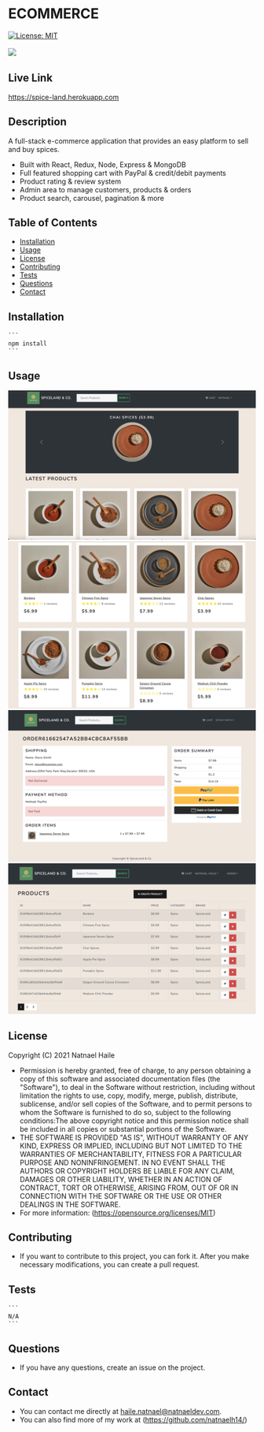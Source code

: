 # ECOMMERCE

[![License: MIT](https://img.shields.io/badge/License-MIT-yellow.svg)](https://opensource.org/licenses/MIT)<br/><br/>
<img src="https://img.shields.io/github/last-commit/natnaelh14/ecommerce">

## Live Link
https://spice-land.herokuapp.com
## Description

A full-stack e-commerce application that provides an easy platform to sell and buy spices.
* Built with React, Redux, Node, Express & MongoDB
* Full featured shopping cart with PayPal & credit/debit payments
* Product rating & review system
* Admin area to manage customers, products & orders
* Product search, carousel, pagination & more

## Table of Contents

- [Installation](#Installation)
- [Usage](#Usage)
- [License](#License)
- [Contributing](#Contribution)
- [Tests](#Tests)
- [Questions](#Questions)
- [Contact](#Contact)

## Installation

    ```
    npm install
    ```

## Usage

![alt text](./uploads/screenshot-01.png)
![alt text](./uploads/screenshot-02.png)
![alt text](./uploads/screenshot-03.png)
![alt text](./uploads/screenshot-04.png)

## License

Copyright (C) 2021 Natnael Haile

- Permission is hereby granted, free of charge, to any person obtaining a copy of this software and associated documentation files (the "Software"), to deal in the Software without restriction, including without limitation the rights to use, copy, modify, merge, publish, distribute, sublicense, and/or sell copies of the Software, and to permit persons to whom the Software is furnished to do so, subject to the following conditions:The above copyright notice and this permission notice shall be included in all copies or substantial portions of the Software.
- THE SOFTWARE IS PROVIDED "AS IS", WITHOUT WARRANTY OF ANY KIND, EXPRESS OR IMPLIED, INCLUDING BUT NOT LIMITED TO THE WARRANTIES OF MERCHANTABILITY, FITNESS FOR A PARTICULAR PURPOSE AND NONINFRINGEMENT. IN NO EVENT SHALL THE AUTHORS OR COPYRIGHT HOLDERS BE LIABLE FOR ANY CLAIM, DAMAGES OR OTHER LIABILITY, WHETHER IN AN ACTION OF CONTRACT, TORT OR OTHERWISE, ARISING FROM, OUT OF OR IN CONNECTION WITH THE SOFTWARE OR THE USE OR OTHER DEALINGS IN THE SOFTWARE.
- For more information: (https://opensource.org/licenses/MIT)

## Contributing

- If you want to contribute to this project, you can fork it. After you make necessary modifications, you can create a pull request.

## Tests

    ```
    N/A
    ```

## Questions

- If you have any questions, create an issue on the project.

## Contact

- You can contact me directly at haile.natnael@natnaeldev.com.
- You can also find more of my work at (https://github.com/natnaelh14/)
